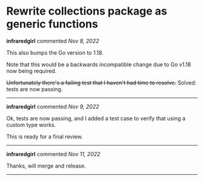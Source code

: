 # Rewrite collections package as generic functions

**infraredgirl** commented *Nov 8, 2022*

This also bumps the Go version to 1.18.

Note that this would be a backwards incompatible change due to Go v1.18 now being required.

~~Unfortunately there's a failing test that I haven't had time to resolve.~~ Solved: tests are now passing.
<br />
***


**infraredgirl** commented *Nov 9, 2022*

Ok, tests are now passing, and I added a test case to verify that using a custom type works.

This is ready for a final review.
***

**infraredgirl** commented *Nov 11, 2022*

Thanks, will merge and release.
***

